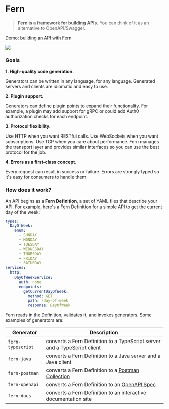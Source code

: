 # Fern

> **Fern is a framework for building APIs.** You can think of it as an alternative to OpenAPI/Swagger.

<a href="https://www.loom.com/share/410f13c725ab4403aac77b237f9fe1f1" target="_blank">
    <p>Demo: building an API with Fern</p>
    <img style="max-width:300px;" src="https://cdn.loom.com/sessions/thumbnails/410f13c725ab4403aac77b237f9fe1f1-1654645327734-with-play.gif">
  </a>

### Goals

**1. High-quality code generation.**

Generators can be written in any language, for any language. Generated servers and clients are idiomatic and easy to use.

**2. Plugin support.**

Generators can define plugin points to expand their functionality. For example, a plugin may add support for gRPC or could add Auth0 authorization checks for each endpoint.

**3. Protocol flexibility.**

Use HTTP when you want RESTful calls. Use WebSockets when you want subscriptions. Use TCP when you care about performance. Fern manages the transport layer and provides similar interfaces so you can use the best protocol for the job.

**4. Errors as a first-class concept.**

Every request can result in success or failure. Errors are strongly typed so it's easy for consumers to handle them.

### How does it work?

An API begins as a **Fern Definition**, a set of YAML files that describe your API. For example, here's a Fern Definition for a simple API to get the current day of the week:

```yaml
types:
  DayOfWeek:
    enum:
      - SUNDAY
      - MONDAY
      - TUESDAY
      - WEDNESDAY
      - THURSDAY
      - FRIDAY
      - SATURDAY
services:
  http:
    DayOfWeekService:
      auth: none
      endpoints:
        getCurrentDayOfWeek:
          method: GET
          path: /day-of-week
          response: DayOfWeek
```

Fern reads in the Definition, validates it, and invokes generators. Some examples of generators are:

| Generator         | Description                                                                              |
| ----------------- | ---------------------------------------------------------------------------------------- |
| `fern-typescript` | converts a Fern Definition to a TypeScript server and a TypeScript client                |
| `fern-java`       | converts a Fern Definition to a Java server and a Java client                            |
| `fern-postman`    | converts a Fern Definition to a [Postman Collection](https://www.postman.com/collection) |
| `fern-openapi`    | converts a Fern Definition to an [OpenAPI Spec](https://swagger.io/resources/open-api/)  |
| `fern-docs`       | converts a Fern Definition to an interactive documentation site                          |
